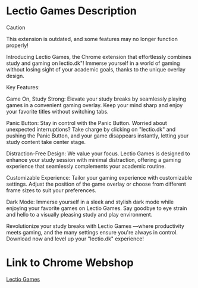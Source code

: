 # Lectio Games Description
> [!CAUTION]
> This extension is outdated, and some features may no longer function properly!

Introducing Lectio Games, the Chrome extension that effortlessly combines study and gaming on lectio.dk"! Immerse yourself in a world of gaming without losing sight of your academic goals, thanks to the unique overlay design. 

Key Features:

Game On, Study Strong: Elevate your study breaks by seamlessly playing games in a convenient gaming overlay. Keep your mind sharp and enjoy your favorite titles without switching tabs.

Panic Button: Stay in control with the Panic Button. Worried about unexpected interruptions? Take charge by clicking on "lectio.dk" and pushing the Panic Button, and your game disappears instantly, letting your study content take center stage.

Distraction-Free Design: We value your focus. Lectio Games is designed to enhance your study session with minimal distraction, offering a gaming experience that seamlessly complements your academic routine.

Customizable Experience: Tailor your gaming experience with customizable settings. Adjust the position of the game overlay or choose from different frame sizes to suit your preferences.

Dark Mode: Immerse yourself in a sleek and stylish dark mode while enjoying your favorite games on Lectio Games. Say goodbye to eye strain and hello to a visually pleasing study and play environment.

Revolutionize your study breaks with Lectio Games —where productivity meets gaming, and the many settings ensure you're always in control. Download now and level up your "lectio.dk" experience!

# Link to Chrome Webshop
[Lectio Games](https://chrome.google.com/webstore/detail/lectio-games/fenjkmbejlhlkhcigaaamnhpnfnhcmbc)
